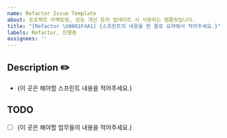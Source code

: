 ```yaml
---
name: Refactor Issue Template
about: 프로젝트 리팩토링, 성능 개선 등의 업데이트 시 사용하는 템플릿입니다.
title: "[Refactor \U0001F4A1] {스프린트의 내용을 한 줄로 요약해서 적어주세요.}"
labels: Refactor, 진행중
assignees: ''
---
```


## Description ✏️

-   {이 곳은 해야할 스프린트 내용을 적어주세요.}

## TODO

-   [ ] {이 곳은 해야할 업무들의 내용을 적어주세요.}
